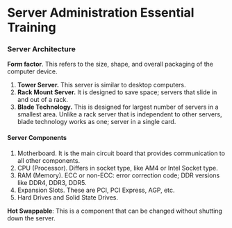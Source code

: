 # Server Administration Essential Training

### Server Architecture
**Form factor**. This refers to the size, shape, and overall packaging of the computer device.
1. **Tower Server.** This server is similar to desktop computers.
2. **Rack Mount Server.** It is designed to save space; servers that slide in and out of a rack.
3. **Blade Technology.** This is designed for largest number of servers in a smallest area. Unlike a rack server that is independent to other servers, blade technology works as one; server in a single card.

#### Server Components
1. Motherboard. It is the main circuit board that provides communication to all other components.
2. CPU (Processor). Differs in socket type, like AM4 or Intel Socket type.
3. RAM (Memory). ECC or non-ECC: error correction code; DDR versions like DDR4, DDR3, DDR5. 
4. Expansion Slots. These are PCI, PCI Express, AGP, etc.
5. Hard Drives and Solid State Drives.

**Hot Swappable**: This is a component that can be changed without shutting down the server.